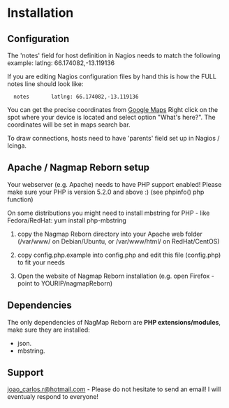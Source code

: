 # Installation

## Configuration

The 'notes' field for host definition in Nagios needs to match the following example:
  latlng: 66.174082,-13.119136

If you are editing Nagios configuration files by hand this is how the FULL notes
line should look like:
```
  notes       latlng: 66.174082,-13.119136
```

You can get the precise coordinates from [Google Maps](http://maps.google.com)
Right click on the spot where your device is located and select option "What's here?".
The coordinates will be set in maps search bar.

To draw connections, hosts need to have 'parents' field set up in Nagios / Icinga.

## Apache / Nagmap Reborn setup

Your webserver (e.g. Apache) needs to have PHP support enabled!
Please make sure your PHP is version 5.2.0 and above :) (see phpinfo() php function)

On some distributions you might need to install mbstring for PHP - like Fedora/RedHat:
yum install php-mbstring

1) copy the Nagmap Reborn directory into your Apache web folder
   (/var/www/ on Debian/Ubuntu, or /var/www/html/ on RedHat/CentOS)

2) copy config.php.example into config.php and edit this file (config.php)
   to fit your needs

3) Open the website of Nagmap Reborn installation
   (e.g. open Firefox - point to YOURIP/nagmapReborn)

## Dependencies
The only dependencies of NagMap Reborn are **PHP extensions/modules**, make sure they are installed:

* json.
* mbstring.

## Support

joao_carlos.r@hotmail.com - Please do not hesitate to send an email!
I will eventualy respond to everyone!
